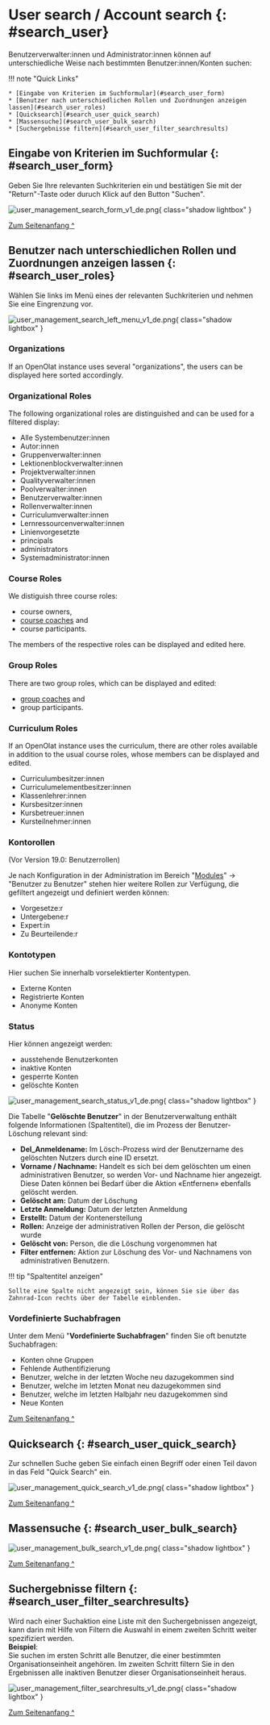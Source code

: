 # User search / Account search {: #search_user}

Benutzerverwalter:innen und Administrator:innen können auf unterschiedliche Weise nach bestimmten Benutzer:innen/Konten suchen:

!!! note "Quick Links"

    * [Eingabe von Kriterien im Suchformular](#search_user_form)
    * [Benutzer nach unterschiedlichen Rollen und Zuordnungen anzeigen lassen](#search_user_roles)
    * [Quicksearch](#search_user_quick_search)
    * [Massensuche](#search_user_bulk_search)
    * [Suchergebnisse filtern](#search_user_filter_searchresults)



## Eingabe von Kriterien im Suchformular {: #search_user_form}

Geben Sie Ihre relevanten Suchkriterien ein und bestätigen Sie mit der "Return"-Taste oder duruch Klick auf den Button "Suchen".

![user_management_search_form_v1_de.png](assets/user_management_search_form_v1_de.png){ class="shadow lightbox" }

[Zum Seitenanfang ^](#search_user)


## Benutzer nach unterschiedlichen Rollen und Zuordnungen anzeigen lassen {: #search_user_roles}

Wählen Sie links im Menü eines der relevanten Suchkriterien und nehmen Sie eine Eingrenzung vor.

![user_management_search_left_menu_v1_de.png](assets/user_management_search_left_menu_v1_de.png){ class="shadow lightbox" }

### Organizations

If an OpenOlat instance uses several "organizations", the users can be
displayed here sorted accordingly.


### Organizational Roles

The following organizational roles are distinguished and can be used for a filtered display:

* Alle Systembenutzer:innen
* Autor:innen
* Gruppenverwalter:innen
* Lektionenblockverwalter:innen
* Projektverwalter:innen
* Qualityverwalter:innen
* Poolverwalter:innen
* Benutzerverwalter:innen
* Rollenverwalter:innen
* Curriculumverwalter:innen
* Lernressourcenverwalter:innen
* Linienvorgesetzte
* principals
* administrators
* Systemadministrator:innen


### Course Roles

We distiguish three course roles:

  * course owners,
  * [course coaches](../../manual_user/basic_concepts/Roles_Rights.md#course-rights-and-roles) and
  * course participants.

The members of the respective roles can be displayed and edited here.


### Group Roles

There are two group roles, which can be displayed and edited: 

* [group coaches](../../manual_user/groups/Group_Administration.md) and 
* group participants. 


### Curriculum Roles

If an OpenOlat instance uses the curriculum, there are other roles available in addition to the usual course roles, whose members can be displayed and edited.

* Curriculumbesitzer:innen
* Curriculumelementbesitzer:innen
* Klassenlehrer:innen
* Kursbesitzer:innen
* Kursbetreuer:innen
* Kursteilnehmer:innen


### Kontorollen 
(Vor Version 19.0: Benutzerrollen)

Je nach Konfiguration in der Administration im Bereich "[Modules](../administration/Modules.de.md)" → "Benutzer zu Benutzer" stehen hier weitere Rollen zur Verfügung, die gefiltert angezeigt und definiert werden können:

* Vorgesetze:r
* Untergebene:r
* Expert:in
* Zu Beurteilende:r


### Kontotypen

Hier suchen Sie innerhalb vorselektierter Kontentypen. 

* Externe Konten
* Registrierte Konten
* Anonyme Konten


### Status

Hier können angezeigt werden:

* ausstehende Benutzerkonten
* inaktive Konten
* gesperrte Konten 
* gelöschte Konten



![user_management_search_status_v1_de.png](assets/user_management_search_status_v1_de.png){ class="shadow lightbox" }


Die Tabelle "**Gelöschte Benutzer**" in der Benutzerverwaltung enthält folgende
Informationen (Spaltentitel), die im Prozess der Benutzer-Löschung relevant sind:

  *  **Del_Anmeldename:**  Im Lösch-Prozess wird der Benutzername des gelöschten Nutzers durch eine ID ersetzt.
  *  **Vorname / Nachname:**  Handelt es sich bei dem gelöschten um einen administrativen Benutzer, so werden Vor- und Nachname hier angezeigt. Diese Daten können bei Bedarf über die Aktion «Entfernen» ebenfalls gelöscht werden.
  *  **Gelöscht am:** Datum der Löschung
  *  **Letzte Anmeldung:** Datum der letzten Anmeldung
  *  **Erstellt:** Datum der Kontenerstellung
  *  **Rollen:**  Anzeige der administrativen Rollen der Person, die gelöscht wurde
  *  **Gelöscht von:** Person, die die Löschung vorgenommen hat
  *  **Filter entfernen:**  Aktion zur Löschung des Vor- und Nachnamens von administrativen Benutzern.


!!! tip "Spaltentitel anzeigen"

    Sollte eine Spalte nicht angezeigt sein, können Sie sie über das Zahnrad-Icon rechts über der Tabelle einblenden.



### Vordefinierte Suchabfragen

Unter dem Menü "**Vordefinierte Suchabfragen**" finden Sie oft benutzte Suchabfragen:

* Konten ohne Gruppen
* Fehlende Authentifizierung
* Benutzer, welche in der letzten Woche neu dazugekommen sind
* Benutzer, welche im letzten Monat  neu dazugekommen sind
* Benutzer, welche im letzten Halbjahr neu dazugekommen sind
* Neue Konten

[Zum Seitenanfang ^](#search_user)


## Quicksearch {: #search_user_quick_search}

Zur schnellen Suche geben Sie einfach einen Begriff oder einen Teil davon in das Feld "Quick Search" ein.

![user_management_quick_search_v1_de.png](assets/user_management_quick_search_v1_de.png){ class="shadow lightbox" }

[Zum Seitenanfang ^](#search_user)


## Massensuche {: #search_user_bulk_search}

![user_management_bulk_search_v1_de.png](assets/user_management_bulk_search_v1_de.png){ class="shadow lightbox" }

[Zum Seitenanfang ^](#search_user)


## Suchergebnisse filtern {: #search_user_filter_searchresults}

Wird nach einer Suchaktion eine Liste mit den Suchergebnissen angezeigt, kann darin mit Hilfe von Filtern die Auswahl in einem zweiten Schritt weiter spezifiziert werden.<br>
**Beispiel**:<br>
Sie suchen im ersten Schritt alle Benutzer, die einer bestimmten Organisationseinheit angehören.
Im zweiten Schritt filtern Sie in den Ergebnissen alle inaktiven Benutzer dieser Organisationseinheit heraus.
 
![user_management_filter_searchresults_v1_de.png](assets/user_management_filter_searchresults_v1_de.png){ class="shadow lightbox" }

[Zum Seitenanfang ^](#search_user)



